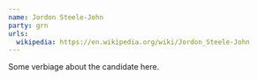 ```yaml
---
name: Jordon Steele-John
party: grn
urls:
  wikipedia: https://en.wikipedia.org/wiki/Jordon_Steele-John
---
```

Some verbiage about the candidate here.

